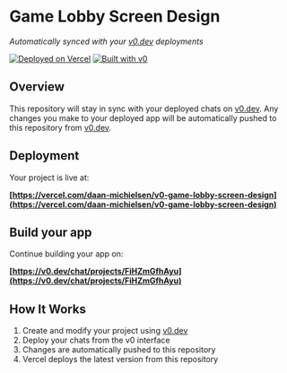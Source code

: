 # Game Lobby Screen Design

*Automatically synced with your [v0.dev](https://v0.dev) deployments*

[![Deployed on Vercel](https://img.shields.io/badge/Deployed%20on-Vercel-black?style=for-the-badge&logo=vercel)](https://vercel.com/daan-michielsen/v0-game-lobby-screen-design)
[![Built with v0](https://img.shields.io/badge/Built%20with-v0.dev-black?style=for-the-badge)](https://v0.dev/chat/projects/FiHZmGfhAyu)

## Overview

This repository will stay in sync with your deployed chats on [v0.dev](https://v0.dev).
Any changes you make to your deployed app will be automatically pushed to this repository from [v0.dev](https://v0.dev).

## Deployment

Your project is live at:

**[https://vercel.com/daan-michielsen/v0-game-lobby-screen-design](https://vercel.com/daan-michielsen/v0-game-lobby-screen-design)**

## Build your app

Continue building your app on:

**[https://v0.dev/chat/projects/FiHZmGfhAyu](https://v0.dev/chat/projects/FiHZmGfhAyu)**

## How It Works

1. Create and modify your project using [v0.dev](https://v0.dev)
2. Deploy your chats from the v0 interface
3. Changes are automatically pushed to this repository
4. Vercel deploys the latest version from this repository
